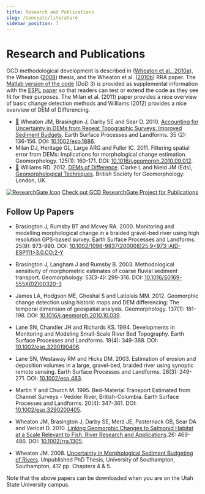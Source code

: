 ```yaml
---
title: Research and Publications
slug: /Concepts/literature
sidebar_position: 7
---
```

#  Research and Publications

GCD methodological development is described in ([Wheaton et al., 2010a](http://dx.doi.org/10.1002/esp.1886)), the Wheaton ([2008](http://sites.google.com/a/joewheaton.org/www/Home/research/projects-1/morphological-sediment-budgeting/phdthesis)) thesis, and the Wheaton et al. ([2010b](http://dx.doi.org/10.1002/rra.1305)) RRA paper. The [Matlab version of the code](/Download/old_versions.html#dod-3-matlab--gcd-3) (DoD 3) is provided as supplemental information with the [ESPL paper](http://dx.doi.org/10.1002/esp.1886) so that readers can test or extend the code as they see fit for their purposes. The Milan et al. (2011) paper provides a nice overview of basic change detection methods and Williams (2012) provides a nice overview of DEM of Differencing.


- [📄](https://www.researchgate.net/publication/227747150_Accounting_for_uncertainty_in_DEMs_from_repeat_topographic_surveys_Improved_sediment_budgets) Wheaton JM, Brasington J, Darby SE and Sear D. 2010. [Accounting for Uncertainty in DEMs from Repeat Topographic Surveys: Improved Sediment Budgets](https://www.researchgate.net/publication/227747150_Accounting_for_uncertainty_in_DEMs_from_repeat_topographic_surveys_Improved_sediment_budgets). Earth Surface Processes and Landforms. 35 (2): 136-156. DOI:  [10.1002/esp.1886](http://dx.doi.org/10.1002/esp.1886).
- Milan DJ, Heritage GL, Large ARG and Fuller IC. 2011. Filtering spatial error from DEMs: Implications for morphological change estimation. Geomorphology. 125(1): 160-171. DOI: [10.1016/j.geomorph.2010.09.012](http://dx.doi.org/10.1016/j.geomorph.2010.09.012).
- [📄](http://geomorphology.org.uk/sites/default/files/chapters/2.3.2_DEMsOfDifference.pdf) Williams RD. 2012. [DEMs of Difference](http://geomorphology.org.uk/sites/default/files/chapters/2.3.2_DEMsOfDifference.pdf). Clarke L and Nield JM (Eds), [Geomorphological Techniques](http://geomorphology.org.uk/geomorph_techniques). British Society for Geomorphology: London, UK.  


[![ResearchGate Icon](/img/icons/ResearchGate_Icon.png)](https://www.researchgate.net/project/Geomorphic-Change-Detection) [Check out GCD ResearchGate Project for Publications](https://www.researchgate.net/project/Geomorphic-Change-Detection)

## Follow Up Papers

- Brasington J, Rumsby BT and Mcvey RA. 2000. Monitoring and modelling morphological change in a braided gravel-bed river using high resolution GPS-based survey. Earth Surface Processes and Landforms. 25(9): 973-990. DOI: [10.1002/1096-9837(200008)25:9&lt;973::AID-ESP111>3.0.CO;2-Y](http://dx.doi.org/10.1002/1096-9837%28200008%2925:9%3C973::AID-ESP111%3E3.0.CO;2-Y)

- Brasington J, Langham J and Rumsby B. 2003. Methodological sensitivity of morphometric estimates of coarse fluvial sediment transport. Geomorphology. 53(3-4): 299-316. DOI: [10.1016/S0169-555X(02)00320-3](http://dx.doi.org/10.1016/S0169-555X%2802%2900320-3)

- James LA, Hodgson ME, Ghoshal S and Latiolais MM.  2012. Geomorphic change detection using historic maps and DEM differencing: The temporal dimension of geospatial analysis. Geomorphology. 137(1): 181-198. DOI: [10.1016/j.geomorph.2010.10.039](http://dx.doi.org/10.1016/j.geomorph.2010.10.039).
- Lane SN, Chandler JH and Richards KS. 1994. Developments in Monitoring and Modeling Small-Scale River Bed Topography. Earth Surface Processes and Landforms. 19(4): 349-368. DOI: [10.1002/esp.3290190406](http://dx.doi.org/10.1002/esp.3290190406).

- Lane SN, Westaway RM and Hicks DM. 2003. Estimation of erosion and deposition volumes in a large, gravel-bed, braided river using synoptic remote sensing. Earth Surface Processes and Landforms. 28(3): 249-271. DOI: [10.1002/esp.483](http://dx.doi.org/10.1002/esp.483).

- Martin Y and Church M. 1995. Bed-Material Transport Estimated from Channel Surveys - Vedder River, British-Columbia. Earth Surface Processes and Landforms. 20(4): 347-361. DOI: [10.1002/esp.3290200405](http://dx.doi.org/10.1002/esp.3290200405).

- Wheaton JM, Brasington J, Darby SE, Merz JE, Pasternack GB, Sear DA and Vericat D. 2010. [Linking Geomorphic Changes to Salmonid Habitat at a Scale Relevant to Fish. River Research and Applications](http://www.joewheaton.org/Home/research/paper-downloads/Wheaton_EcohydraulicSI_RRA.pdf).26: 469-486. DOI: [10.1002/rra.1305](http://dx.doi.org/10.1002/rra.1305).
  
- Wheaton JM. 2008. [Uncertainty in Morphological Sediment Budgeting of Rivers](http://www.joewheaton.org/Home/research/projects-1/morphological-sediment-budgeting/phdthesis). Unpublished PhD Thesis, University of Southampton, Southampton, 412 pp. Chapters 4 & 5.

Note that the above papers can be downloaded when you are on the Utah State University campus.